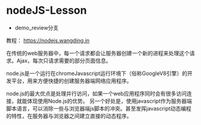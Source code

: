 # nodeJS-Lesson  

- demo_review分支

教程： https://nodejs.wangding.in

在传统的web服务器中，每一个请求都会让服务器创建一个新的进程来处理这个请求。Ajax，每次只请求需要的部分页面信息。

node.js是一个运行在chromeJavascript运行环境下（俗称GoogleV8引擎）的开发平台，用来方便快捷的创建服务器端网络应用程序。

node.js的最大优点是处理并行访问，如果一个web应用程序同时会有很多访问连接，就能体现使用Node.js的优势。
另一个好处是，使用javascript作为服务器端脚本语言，可以消除一些与浏览器端js脚本的冲突。甚至发挥javascript动态编程的特性，在服务器与浏览器之间建立直接的动态程序。